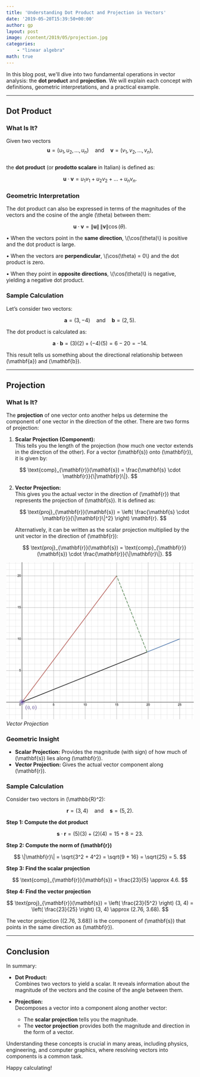```yaml
---
title: 'Understanding Dot Product and Projection in Vectors'
date: '2019-05-20T15:39:50+00:00'
author: gp
layout: post
image: /content/2019/05/projection.jpg
categories:
    - "linear algebra"
math: true
---
```


In this blog post, we'll dive into two fundamental operations in vector analysis: the
**dot product** and **projection**. We will explain each concept with definitions, 
geometric interpretations, and a practical example.

---

## Dot Product

### What Is It?

Given two vectors  
$$
\mathbf{u} = (u_1, u_2, \dots, u_n) \quad \text{and} \quad \mathbf{v} = (v_1, v_2, \dots, v_n),
$$  
the **dot product** (or **prodotto scalare** in Italian) is defined as:

$$
\mathbf{u} \cdot \mathbf{v} = u_1 v_1 + u_2 v_2 + \dots + u_n v_n.
$$

### Geometric Interpretation

The dot product can also be expressed in terms of the magnitudes of the vectors and the cosine of the angle \(\theta\) between them:

$$
\mathbf{u} \cdot \mathbf{v} = \|\mathbf{u}\| \, \|\mathbf{v}\| \cos(\theta).
$$

<p>&#8226;  When the vectors point in the <strong>same direction</strong>, \(\cos(\theta)\) is positive and the dot product is large.</p>
<p>&#8226;  When the vectors are <strong>perpendicular</strong>, \(\cos(\theta) = 0\) and the dot product is zero.</p>
<p>&#8226;  When they point in <strong>opposite directions</strong>, \(\cos(\theta)\) is negative, yielding a negative dot product.</p>

### Sample Calculation

Let’s consider two vectors:

$$
\mathbf{a} = (3, -4) \quad \text{and} \quad \mathbf{b} = (2, 5).
$$

The dot product is calculated as:

$$
\mathbf{a} \cdot \mathbf{b} = (3)(2) + (-4)(5) = 6 - 20 = -14.
$$

This result tells us something about the directional relationship between \(\mathbf{a}\) and \(\mathbf{b}\).

---

## Projection

### What Is It?

The **projection** of one vector onto another helps us determine the component of one vector in the direction of the other. There are two forms of projection:

1. **Scalar Projection (Component):**  
   This tells you the length of the projection (how much one vector extends in the direction of the other). For a vector \(\mathbf{s}\) onto \(\mathbf{r}\), it is given by:
   
  $$
   \text{comp}_{\mathbf{r}}(\mathbf{s}) = \frac{\mathbf{s} \cdot \mathbf{r}}{\|\mathbf{r}\|}.
  $$

2. **Vector Projection:**  
   This gives you the actual vector in the direction of \(\mathbf{r}\) that represents the projection of \(\mathbf{s}\). It is defined as:
   
   $$
   \text{proj}_{\mathbf{r}}(\mathbf{s}) = \left( \frac{\mathbf{s} \cdot \mathbf{r}}{\|\mathbf{r}\|^2} \right) \mathbf{r}.
  $$
   
   Alternatively, it can be written as the scalar projection multiplied by the unit vector in the direction of \(\mathbf{r}\):
   
   $$
   \text{proj}_{\mathbf{r}}(\mathbf{s}) = \text{comp}_{\mathbf{r}}(\mathbf{s}) \cdot \frac{\mathbf{r}}{\|\mathbf{r}\|}.
  $$

![](/content/2019/05/projection.jpg)
_Vector Projection_

### Geometric Insight

- **Scalar Projection:** Provides the magnitude (with sign) of how much of \(\mathbf{s}\) lies along \(\mathbf{r}\).
- **Vector Projection:** Gives the actual vector component along \(\mathbf{r}\).

### Sample Calculation

Consider two vectors in \(\mathbb{R}^2\):

$$
\mathbf{r} = (3, 4) \quad \text{and} \quad \mathbf{s} = (5, 2).
$$

**Step 1: Compute the dot product**

$$
\mathbf{s} \cdot \mathbf{r} = (5)(3) + (2)(4) = 15 + 8 = 23.
$$

**Step 2: Compute the norm of \(\mathbf{r}\)**

$$
\|\mathbf{r}\| = \sqrt{3^2 + 4^2} = \sqrt{9 + 16} = \sqrt{25} = 5.
$$

**Step 3: Find the scalar projection**

$$
\text{comp}_{\mathbf{r}}(\mathbf{s}) = \frac{23}{5} \approx 4.6.
$$

**Step 4: Find the vector projection**

$$
\text{proj}_{\mathbf{r}}(\mathbf{s}) = \left( \frac{23}{5^2} \right) (3, 4) = \left( \frac{23}{25} \right) (3, 4) \approx (2.76, 3.68).
$$

The vector projection \((2.76, 3.68)\) is the component of \(\mathbf{s}\) that points in the same direction as \(\mathbf{r}\).

---

## Conclusion

In summary:

- **Dot Product:**  
  Combines two vectors to yield a scalar. It reveals information about the magnitude of the vectors and the cosine of the angle between them.

- **Projection:**  
  Decomposes a vector into a component along another vector:
  - The **scalar projection** tells you the magnitude.
  - The **vector projection** provides both the magnitude and direction in the form of a vector.

Understanding these concepts is crucial in many areas, including physics, engineering, and computer graphics, where resolving vectors into components is a common task.

Happy calculating!
